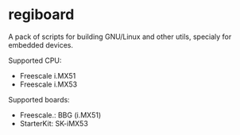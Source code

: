 regiboard
=========

A pack of scripts for building GNU/Linux and other utils, specialy for embedded devices.

Supported CPU:
* Freescale i.MX51
* Freescale i.MX53

Supported boards:
* Freescale.: BBG (i.MX51)
* StarterKit: SK-iMX53

